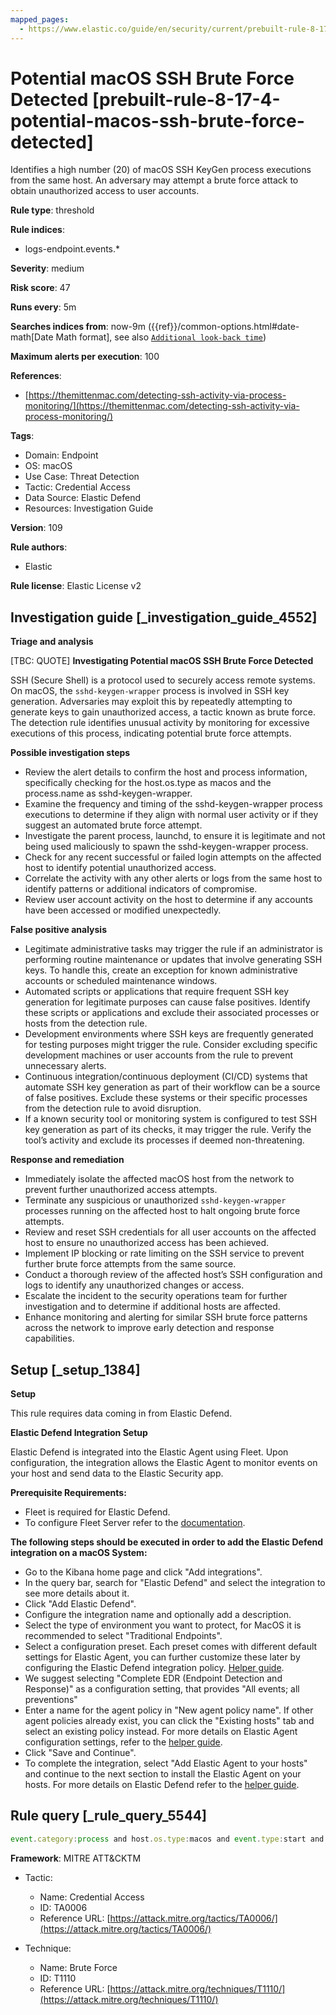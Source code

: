 ```yaml
---
mapped_pages:
  - https://www.elastic.co/guide/en/security/current/prebuilt-rule-8-17-4-potential-macos-ssh-brute-force-detected.html
---
```


# Potential macOS SSH Brute Force Detected [prebuilt-rule-8-17-4-potential-macos-ssh-brute-force-detected]

Identifies a high number (20) of macOS SSH KeyGen process executions from the same host. An adversary may attempt a brute force attack to obtain unauthorized access to user accounts.

**Rule type**: threshold

**Rule indices**:

* logs-endpoint.events.*

**Severity**: medium

**Risk score**: 47

**Runs every**: 5m

**Searches indices from**: now-9m ({{ref}}/common-options.html#date-math[Date Math format], see also [`Additional look-back time`](docs-content://solutions/security/detect-and-alert/create-detection-rule.md#rule-schedule))

**Maximum alerts per execution**: 100

**References**:

* [https://themittenmac.com/detecting-ssh-activity-via-process-monitoring/](https://themittenmac.com/detecting-ssh-activity-via-process-monitoring/)

**Tags**:

* Domain: Endpoint
* OS: macOS
* Use Case: Threat Detection
* Tactic: Credential Access
* Data Source: Elastic Defend
* Resources: Investigation Guide

**Version**: 109

**Rule authors**:

* Elastic

**Rule license**: Elastic License v2

## Investigation guide [_investigation_guide_4552]

**Triage and analysis**

[TBC: QUOTE]
**Investigating Potential macOS SSH Brute Force Detected**

SSH (Secure Shell) is a protocol used to securely access remote systems. On macOS, the `sshd-keygen-wrapper` process is involved in SSH key generation. Adversaries may exploit this by repeatedly attempting to generate keys to gain unauthorized access, a tactic known as brute force. The detection rule identifies unusual activity by monitoring for excessive executions of this process, indicating potential brute force attempts.

**Possible investigation steps**

* Review the alert details to confirm the host and process information, specifically checking for the host.os.type as macos and the process.name as sshd-keygen-wrapper.
* Examine the frequency and timing of the sshd-keygen-wrapper process executions to determine if they align with normal user activity or if they suggest an automated brute force attempt.
* Investigate the parent process, launchd, to ensure it is legitimate and not being used maliciously to spawn the sshd-keygen-wrapper process.
* Check for any recent successful or failed login attempts on the affected host to identify potential unauthorized access.
* Correlate the activity with any other alerts or logs from the same host to identify patterns or additional indicators of compromise.
* Review user account activity on the host to determine if any accounts have been accessed or modified unexpectedly.

**False positive analysis**

* Legitimate administrative tasks may trigger the rule if an administrator is performing routine maintenance or updates that involve generating SSH keys. To handle this, create an exception for known administrative accounts or scheduled maintenance windows.
* Automated scripts or applications that require frequent SSH key generation for legitimate purposes can cause false positives. Identify these scripts or applications and exclude their associated processes or hosts from the detection rule.
* Development environments where SSH keys are frequently generated for testing purposes might trigger the rule. Consider excluding specific development machines or user accounts from the rule to prevent unnecessary alerts.
* Continuous integration/continuous deployment (CI/CD) systems that automate SSH key generation as part of their workflow can be a source of false positives. Exclude these systems or their specific processes from the detection rule to avoid disruption.
* If a known security tool or monitoring system is configured to test SSH key generation as part of its checks, it may trigger the rule. Verify the tool’s activity and exclude its processes if deemed non-threatening.

**Response and remediation**

* Immediately isolate the affected macOS host from the network to prevent further unauthorized access attempts.
* Terminate any suspicious or unauthorized `sshd-keygen-wrapper` processes running on the affected host to halt ongoing brute force attempts.
* Review and reset SSH credentials for all user accounts on the affected host to ensure no unauthorized access has been achieved.
* Implement IP blocking or rate limiting on the SSH service to prevent further brute force attempts from the same source.
* Conduct a thorough review of the affected host’s SSH configuration and logs to identify any unauthorized changes or access.
* Escalate the incident to the security operations team for further investigation and to determine if additional hosts are affected.
* Enhance monitoring and alerting for similar SSH brute force patterns across the network to improve early detection and response capabilities.


## Setup [_setup_1384]

**Setup**

This rule requires data coming in from Elastic Defend.

**Elastic Defend Integration Setup**

Elastic Defend is integrated into the Elastic Agent using Fleet. Upon configuration, the integration allows the Elastic Agent to monitor events on your host and send data to the Elastic Security app.

**Prerequisite Requirements:**

* Fleet is required for Elastic Defend.
* To configure Fleet Server refer to the [documentation](docs-content://reference/ingestion-tools/fleet/fleet-server.md).

**The following steps should be executed in order to add the Elastic Defend integration on a macOS System:**

* Go to the Kibana home page and click "Add integrations".
* In the query bar, search for "Elastic Defend" and select the integration to see more details about it.
* Click "Add Elastic Defend".
* Configure the integration name and optionally add a description.
* Select the type of environment you want to protect, for MacOS it is recommended to select "Traditional Endpoints".
* Select a configuration preset. Each preset comes with different default settings for Elastic Agent, you can further customize these later by configuring the Elastic Defend integration policy. [Helper guide](docs-content://solutions/security/configure-elastic-defend/configure-an-integration-policy-for-elastic-defend.md).
* We suggest selecting "Complete EDR (Endpoint Detection and Response)" as a configuration setting, that provides "All events; all preventions"
* Enter a name for the agent policy in "New agent policy name". If other agent policies already exist, you can click the "Existing hosts" tab and select an existing policy instead. For more details on Elastic Agent configuration settings, refer to the [helper guide](docs-content://reference/ingestion-tools/fleet/agent-policy.md).
* Click "Save and Continue".
* To complete the integration, select "Add Elastic Agent to your hosts" and continue to the next section to install the Elastic Agent on your hosts. For more details on Elastic Defend refer to the [helper guide](docs-content://solutions/security/configure-elastic-defend/install-elastic-defend.md).


## Rule query [_rule_query_5544]

```js
event.category:process and host.os.type:macos and event.type:start and process.name:"sshd-keygen-wrapper" and process.parent.name:launchd
```

**Framework**: MITRE ATT&CKTM

* Tactic:

    * Name: Credential Access
    * ID: TA0006
    * Reference URL: [https://attack.mitre.org/tactics/TA0006/](https://attack.mitre.org/tactics/TA0006/)

* Technique:

    * Name: Brute Force
    * ID: T1110
    * Reference URL: [https://attack.mitre.org/techniques/T1110/](https://attack.mitre.org/techniques/T1110/)



